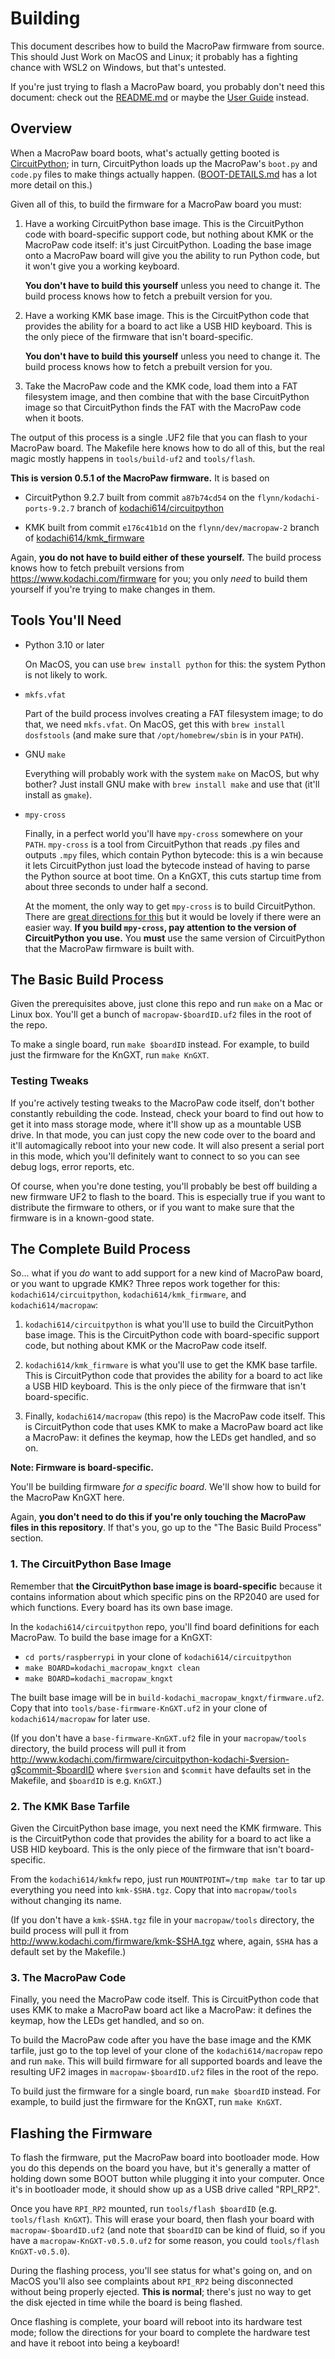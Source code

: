 # Building

This document describes how to build the MacroPaw firmware from source. This
should Just Work on MacOS and Linux; it probably has a fighting chance with
WSL2 on Windows, but that's untested.

If you're just trying to flash a MacroPaw board, you probably don't need this
document: check out the [README.md](README.md) or maybe the [User
Guide](USERGUIDE.md) instead.

## Overview

When a MacroPaw board boots, what's actually getting booted is
[CircuitPython]; in turn, CircuitPython loads up the MacroPaw's `boot.py` and
`code.py` files to make things actually happen.
([BOOT-DETAILS.md](BOOT-DETAILS.md) has a lot more detail on this.)

Given all of this, to build the firmware for a MacroPaw board you must:

1. Have a working CircuitPython base image. This is the CircuitPython code with
   board-specific support code, but nothing about KMK or the MacroPaw code
   itself: it's just CircuitPython. Loading the base image onto a MacroPaw
   board will give you the ability to run Python code, but it won't give you a
   working keyboard.

   **You don't have to build this yourself** unless you need to change it. The
   build process knows how to fetch a prebuilt version for you.

2. Have a working KMK base image. This is the CircuitPython code that provides
   the ability for a board to act like a USB HID keyboard. This is the only
   piece of the firmware that isn't board-specific.

   **You don't have to build this yourself** unless you need to change it. The
   build process knows how to fetch a prebuilt version for you.

3. Take the MacroPaw code and the KMK code, load them into a FAT filesystem
   image, and then combine that with the base CircuitPython image so that
   CircuitPython finds the FAT with the MacroPaw code when it boots.

The output of this process is a single .UF2 file that you can flash to your
MacroPaw board. The Makefile here knows how to do all of this, but the real
magic mostly happens in `tools/build-uf2` and `tools/flash`.

**This is version 0.5.1 of the MacroPaw firmware.** It is based on

- CircuitPython 9.2.7 built from commit `a87b74cd54` on the
  `flynn/kodachi-ports-9.2.7` branch of
  [kodachi614/circuitpython](https://github.com/kodachi614/circuitpython)

- KMK built from commit `e176c41b1d` on the `flynn/dev/macropaw-2` branch of
  [kodachi614/kmk_firmware](https://github.com/kodachi614/kmk_firmware)

Again, **you do not have to build either of these yourself.** The build
process knows how to fetch prebuilt versions from
<https://www.kodachi.com/firmware> for you; you only _need_ to build them
yourself if you're trying to make changes in them.

[KMK Firmware]: https://github.com/KMKfw/kmk_firmware/
[CircuitPython]: https://circuitpython.org/

## Tools You'll Need

- Python 3.10 or later

   On MacOS, you can use `brew install python` for this: the system Python is
   not likely to work.

- `mkfs.vfat`

   Part of the build process involves creating a FAT filesystem image; to do
   that, we need `mkfs.vfat`. On MacOS, get this with `brew install
   dosfstools` (and make sure that `/opt/homebrew/sbin` is in your `PATH`).

- GNU `make`

   Everything will probably work with the system `make` on MacOS, but why
   bother? Just install GNU make with `brew install make` and use that (it'll
   install as `gmake`).

- `mpy-cross`

   Finally, in a perfect world you'll have `mpy-cross` somewhere on your
   `PATH`. `mpy-cross` is a tool from CircuitPython that reads .py files and
   outputs `.mpy` files, which contain Python bytecode: this is a win because
   it lets CircuitPython just load the bytecode instead of having to parse the
   Python source at boot time. On a KnGXT, this cuts startup time from about
   three seconds to under half a second.

   At the moment, the only way to get `mpy-cross` is to build CircuitPython.
   There are [great directions for this] but it would be lovely if there were
   an easier way. **If you build `mpy-cross`, pay attention to the version of
   CircuitPython you use.** You **must** use the same version of CircuitPython
   that the MacroPaw firmware is built with.

[great directions for this]: https://docs.circuitpython.org/en/latest/BUILDING.html

## The Basic Build Process

Given the prerequisites above, just clone this repo and run `make` on a Mac or
Linux box. You'll get a bunch of `macropaw-$boardID.uf2` files in the root of
the repo.

To make a single board, run `make $boardID` instead. For example, to build
just the firmware for the KnGXT, run `make KnGXT`.

### Testing Tweaks

If you're actively testing tweaks to the MacroPaw code itself, don't bother
constantly rebuilding the code. Instead, check your board to find out how to
get it into mass storage mode, where it'll show up as a mountable USB drive.
In that mode, you can just copy the new code over to the board and it'll
automagically reboot into your new code. It will also present a serial port in
this mode, which you'll definitely want to connect to so you can see debug
logs, error reports, etc.

Of course, when you're done testing, you'll probably be best off building a
new firmware UF2 to flash to the board. This is especially true if you want to
distribute the firmware to others, or if you want to make sure that the
firmware is in a known-good state.

## The Complete Build Process

So... what if you _do_ want to add support for a new kind of MacroPaw board,
or you want to upgrade KMK? Three repos work together for this:
`kodachi614/circuitpython`, `kodachi614/kmk_firmware`, and
`kodachi614/macropaw`:

1. `kodachi614/circuitpython` is what you'll use to build the CircuitPython
   base image. This is the CircuitPython code with board-specific support
   code, but nothing about KMK or the MacroPaw code itself.

2. `kodachi614/kmk_firmware` is what you'll use to get the KMK base tarfile.
   This is CircuitPython code that provides the ability for a board to act
   like a USB HID keyboard. This is the only piece of the firmware that isn't
   board-specific.

3. Finally, `kodachi614/macropaw` (this repo) is the MacroPaw code itself.
   This is CircuitPython code that uses KMK to make a MacroPaw board act like
   a MacroPaw: it defines the keymap, how the LEDs get handled, and so on.

**Note: Firmware is board-specific.**

You'll be building firmware _for a specific board_. We'll show how to build
for the MacroPaw KnGXT here.

Again, **you don't need to do this if you're only touching the MacroPaw files
in this repository**. If that's you, go up to the "The Basic Build Process"
section.

### 1. The CircuitPython Base Image

Remember that **the CircuitPython base image is board-specific** because it
contains information about which specific pins on the RP2040 are used for
which functions. Every board has its own base image.

In the `kodachi614/circuitpython` repo, you'll find board definitions for each
MacroPaw. To build the base image for a KnGXT:

- `cd ports/raspberrypi` in your clone of `kodachi614/circuitpython`
- `make BOARD=kodachi_macropaw_kngxt clean`
- `make BOARD=kodachi_macropaw_kngxt`

The built base image will be in `build-kodachi_macropaw_kngxt/firmware.uf2`.
Copy that into `tools/base-firmware-KnGXT.uf2` in your clone of
`kodachi614/macropaw` for later use.

(If you don't have a `base-firmware-KnGXT.uf2` file in your `macropaw/tools`
directory, the build process will pull it from
<http://www.kodachi.com/firmware/circuitpython-kodachi-$version-g$commit-$boardID>
where `$version` and `$commit` have defaults set in the Makefile, and
`$boardID` is e.g. `KnGXT`.)

### 2. The KMK Base Tarfile

Given the CircuitPython base image, you next need the KMK firmware. This is
the CircuitPython code that provides the ability for a board to act like a USB
HID keyboard. This is the only piece of the firmware that isn't
board-specific.

From the `kodachi614/kmkfw` repo, just run `MOUNTPOINT=/tmp make tar` to tar
up everything you need into `kmk-$SHA.tgz`. Copy that into
`macropaw/tools` without changing its name.

(If you don't have a `kmk-$SHA.tgz` file in your `macropaw/tools` directory,
the build process will pull it from
<http://www.kodachi.com/firmware/kmk-$SHA.tgz> where, again, `$SHA` has a
default set by the Makefile.)

### 3. The MacroPaw Code

Finally, you need the MacroPaw code itself. This is CircuitPython code that
uses KMK to make a MacroPaw board act like a MacroPaw: it defines the
keymap, how the LEDs get handled, and so on.

To build the MacroPaw code after you have the base image and the KMK tarfile,
just go to the top level of your clone of the `kodachi614/macropaw` repo and run
`make`. This will build firmware for all supported boards and leave the
resulting UF2 images in `macropaw-$boardID.uf2` files in the root of the repo.

To build just the firmware for a single board, run `make $boardID` instead.
For example, to build just the firmware for the KnGXT, run `make KnGXT`.

## Flashing the Firmware

To flash the firmware, put the MacroPaw board into bootloader mode. How you do
this depends on the board you have, but it's generally a matter of holding
down some BOOT button while plugging it into your computer. Once it's in
bootloader mode, it should show up as a USB drive called "RPI_RP2".

Once you have `RPI_RP2` mounted, run `tools/flash $boardID` (e.g. `tools/flash
KnGXT`). This will erase your board, then flash your board with
`macropaw-$boardID.uf2` (and note that `$boardID` can be kind of fluid, so if
you have a `macropaw-KnGXT-v0.5.0.uf2` for some reason, you could `tools/flash
KnGXT-v0.5.0`).

During the flashing process, you'll see status for what's going on, and on
MacOS you'll also see complaints about `RPI_RP2` being disconnected without
being properly ejected. **This is normal**; there's just no way to get the
disk ejected in time while the board is being flashed.

Once flashing is complete, your board will reboot into its hardware test mode;
follow the directions for your board to complete the hardware test and have it
reboot into being a keyboard!


